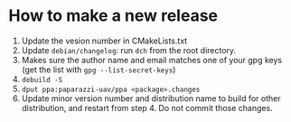 
How to make a new release
=========================

1. Update the vesion number in CMakeLists.txt
2. Update `debian/changelog`: run `dch` from the root directory.
3. Makes sure the author name and email matches one of your gpg keys (get the list with `gpg --list-secret-keys`)
4. `debuild -S`
5. `dput ppa:paparazzi-uav/ppa <package>.changes`
6. Update minor version number and distribution name to build for other distribution, and restart from step 4. Do not commit those changes.
